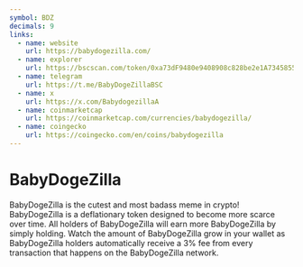```yaml
---
symbol: BDZ
decimals: 9
links:
  - name: website
    url: https://babydogezilla.com/
  - name: explorer
    url: https://bscscan.com/token/0xa73dF9480e9408908c828be2e1A7345855501508
  - name: telegram
    url: https://t.me/BabyDogeZillaBSC
  - name: x
    url: https://x.com/BabydogezillaA
  - name: coinmarketcap
    url: https://coinmarketcap.com/currencies/babydogezilla/
  - name: coingecko
    url: https://coingecko.com/en/coins/babydogezilla
---
```


# BabyDogeZilla

BabyDogeZilla is the cutest and most badass meme in crypto! BabyDogeZilla is a deflationary token designed to become more scarce over time. All holders of BabyDogeZilla will earn more BabyDogeZilla by simply holding. Watch the amount of BabyDogeZilla grow in your wallet as BabyDogeZilla holders automatically receive a 3% fee from every transaction that happens on the BabyDogeZilla network.
